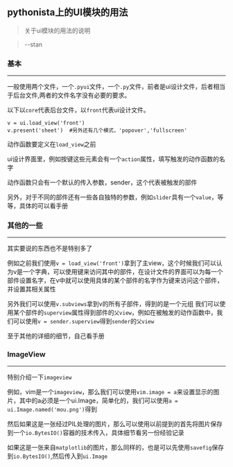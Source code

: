 ## pythonista上的UI模块的用法

> 关于ui模块的用法的说明

> --stan


### 基本
---

一般使用两个文件，一个`.pyui`文件，一个`.py`文件，前者是ui设计文件，后者相当于后台文件,两者的文件名字没有必要的要求。

以下以`core`代表后台文件，以`front`代表ui设计文件。

	v = ui.load_view('front')
	v.present('sheet')  #另外还有几个模式，'popover','fullscreen'


动作函数要定义在`load_view`之前

ui设计界面里，例如按键这些元素会有一个`action`属性，填写触发的动作函数的名字

动作函数只会有一个默认的传入参数，sender，这个代表被触发的部件

另外，对于不同的部件还有一些各自独特的参数，例如`slider`具有一个`value`，等等，具体的可以看手册


### 其他的一些
---

其实要说的东西也不是特别多了

例如之前我们使用`v = load_view('front')`拿到了主view，这个时候我们可以认为v是一个字典，可以使用键来访问其中的部件，在设计文件的界面可以为每一个部件设置名字，在v中就可以使用具体的某个部件的名字作为键来访问这个部件，并设置其相关属性

另外我们可以使用`v.subviews`拿到v的所有子部件，得到的是一个元组
我们可以使用某个部件的`superview`属性得到部件的`父view`，例如在被触发的动作函数中，我们可以使用`v = sender.superview`得到`sender`的`父view`

至于其他的详细的细节，自己看手册

### ImageView
---

特别介绍一下`imageview`

例如，vim是一个`imageview`，那么我们可以使用`vim.image = a`来设置显示的图片，其中的a必须是一个ui.Image，简单化的，我们可以使用`a = ui.Image.named('mou.png')`得到

然后如果这是一张经过PIL处理的图片，那么可以使用以前提到的首先将图片保存到一个`io.BytesIO()`容器的技术传入，具体细节看另一份经验记录

如果这是一张来自`matplotlib`的图片，那么同样的，也是可以先使用`savefig`保存到`io.BytesIO()`,然后传入到`ui.Image`


